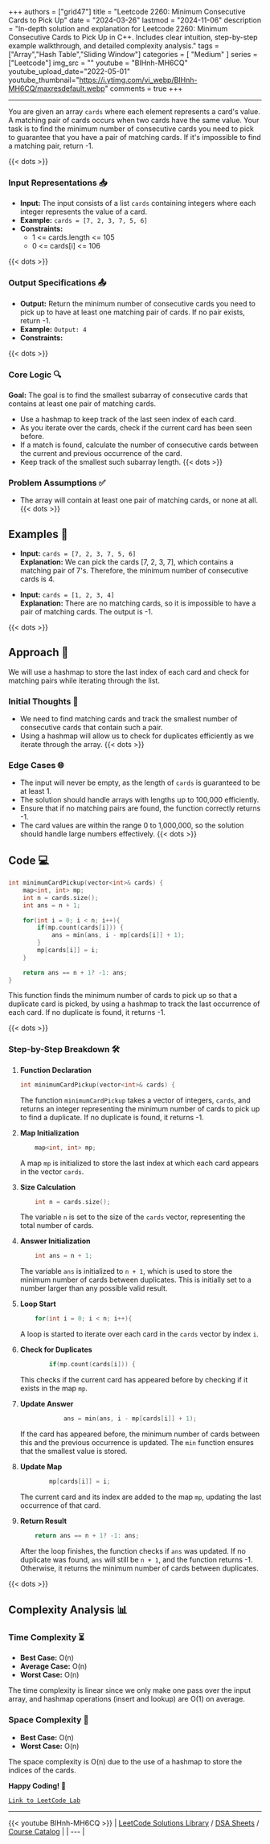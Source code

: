 
+++
authors = ["grid47"]
title = "Leetcode 2260: Minimum Consecutive Cards to Pick Up"
date = "2024-03-26"
lastmod = "2024-11-06"
description = "In-depth solution and explanation for Leetcode 2260: Minimum Consecutive Cards to Pick Up in C++. Includes clear intuition, step-by-step example walkthrough, and detailed complexity analysis."
tags = ["Array","Hash Table","Sliding Window"]
categories = [
    "Medium"
]
series = ["Leetcode"]
img_src = ""
youtube = "BIHnh-MH6CQ"
youtube_upload_date="2022-05-01"
youtube_thumbnail="https://i.ytimg.com/vi_webp/BIHnh-MH6CQ/maxresdefault.webp"
comments = true
+++



---
You are given an array `cards` where each element represents a card's value. A matching pair of cards occurs when two cards have the same value. Your task is to find the minimum number of consecutive cards you need to pick to guarantee that you have a pair of matching cards. If it's impossible to find a matching pair, return -1.
<!--more-->
{{< dots >}}
### Input Representations 📥
- **Input:** The input consists of a list `cards` containing integers where each integer represents the value of a card.
- **Example:** `cards = [7, 2, 3, 7, 5, 6]`
- **Constraints:**
	- 1 <= cards.length <= 105
	- 0 <= cards[i] <= 106

{{< dots >}}
### Output Specifications 📤
- **Output:** Return the minimum number of consecutive cards you need to pick up to have at least one matching pair of cards. If no pair exists, return -1.
- **Example:** `Output: 4`
- **Constraints:**

{{< dots >}}
### Core Logic 🔍
**Goal:** The goal is to find the smallest subarray of consecutive cards that contains at least one pair of matching cards.

- Use a hashmap to keep track of the last seen index of each card.
- As you iterate over the cards, check if the current card has been seen before.
- If a match is found, calculate the number of consecutive cards between the current and previous occurrence of the card.
- Keep track of the smallest such subarray length.
{{< dots >}}
### Problem Assumptions ✅
- The array will contain at least one pair of matching cards, or none at all.
{{< dots >}}
## Examples 🧩
- **Input:** `cards = [7, 2, 3, 7, 5, 6]`  \
  **Explanation:** We can pick the cards [7, 2, 3, 7], which contains a matching pair of 7's. Therefore, the minimum number of consecutive cards is 4.

- **Input:** `cards = [1, 2, 3, 4]`  \
  **Explanation:** There are no matching cards, so it is impossible to have a pair of matching cards. The output is -1.

{{< dots >}}
## Approach 🚀
We will use a hashmap to store the last index of each card and check for matching pairs while iterating through the list.

### Initial Thoughts 💭
- We need to find matching cards and track the smallest number of consecutive cards that contain such a pair.
- Using a hashmap will allow us to check for duplicates efficiently as we iterate through the array.
{{< dots >}}
### Edge Cases 🌐
- The input will never be empty, as the length of `cards` is guaranteed to be at least 1.
- The solution should handle arrays with lengths up to 100,000 efficiently.
- Ensure that if no matching pairs are found, the function correctly returns -1.
- The card values are within the range 0 to 1,000,000, so the solution should handle large numbers effectively.
{{< dots >}}
## Code 💻
```cpp
int minimumCardPickup(vector<int>& cards) {
    map<int, int> mp;
    int n = cards.size();
    int ans = n + 1;
    
    for(int i = 0; i < n; i++){
        if(mp.count(cards[i])) {
            ans = min(ans, i - mp[cards[i]] + 1);
        }
        mp[cards[i]] = i;            
    }
    
    return ans == n + 1? -1: ans;
}
```

This function finds the minimum number of cards to pick up so that a duplicate card is picked, by using a hashmap to track the last occurrence of each card. If no duplicate is found, it returns -1.

{{< dots >}}
### Step-by-Step Breakdown 🛠️
1. **Function Declaration**
	```cpp
	int minimumCardPickup(vector<int>& cards) {
	```
	The function `minimumCardPickup` takes a vector of integers, `cards`, and returns an integer representing the minimum number of cards to pick up to find a duplicate. If no duplicate is found, it returns -1.

2. **Map Initialization**
	```cpp
	    map<int, int> mp;
	```
	A map `mp` is initialized to store the last index at which each card appears in the vector `cards`.

3. **Size Calculation**
	```cpp
	    int n = cards.size();
	```
	The variable `n` is set to the size of the `cards` vector, representing the total number of cards.

4. **Answer Initialization**
	```cpp
	    int ans = n + 1;
	```
	The variable `ans` is initialized to `n + 1`, which is used to store the minimum number of cards between duplicates. This is initially set to a number larger than any possible valid result.

5. **Loop Start**
	```cpp
	    for(int i = 0; i < n; i++){
	```
	A loop is started to iterate over each card in the `cards` vector by index `i`.

6. **Check for Duplicates**
	```cpp
	        if(mp.count(cards[i])) {
	```
	This checks if the current card has appeared before by checking if it exists in the map `mp`.

7. **Update Answer**
	```cpp
	            ans = min(ans, i - mp[cards[i]] + 1);
	```
	If the card has appeared before, the minimum number of cards between this and the previous occurrence is updated. The `min` function ensures that the smallest value is stored.

8. **Update Map**
	```cpp
	        mp[cards[i]] = i;            
	```
	The current card and its index are added to the map `mp`, updating the last occurrence of that card.

9. **Return Result**
	```cpp
	    return ans == n + 1? -1: ans;
	```
	After the loop finishes, the function checks if `ans` was updated. If no duplicate was found, `ans` will still be `n + 1`, and the function returns -1. Otherwise, it returns the minimum number of cards between duplicates.

{{< dots >}}
## Complexity Analysis 📊
### Time Complexity ⏳
- **Best Case:** O(n)
- **Average Case:** O(n)
- **Worst Case:** O(n)

The time complexity is linear since we only make one pass over the input array, and hashmap operations (insert and lookup) are O(1) on average.

### Space Complexity 💾
- **Best Case:** O(n)
- **Worst Case:** O(n)

The space complexity is O(n) due to the use of a hashmap to store the indices of the cards.

**Happy Coding! 🎉**


[`Link to LeetCode Lab`](https://leetcode.com/problems/minimum-consecutive-cards-to-pick-up/description/)

---
{{< youtube BIHnh-MH6CQ >}}
| [LeetCode Solutions Library](https://grid47.xyz/leetcode/) / [DSA Sheets](https://grid47.xyz/sheets/) / [Course Catalog](https://grid47.xyz/courses/) |
| --- |
